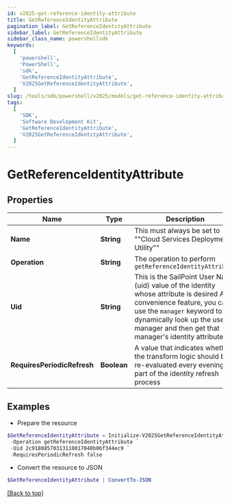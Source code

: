 ```yaml
---
id: v2025-get-reference-identity-attribute
title: GetReferenceIdentityAttribute
pagination_label: GetReferenceIdentityAttribute
sidebar_label: GetReferenceIdentityAttribute
sidebar_class_name: powershellsdk
keywords:
  [
    'powershell',
    'PowerShell',
    'sdk',
    'GetReferenceIdentityAttribute',
    'V2025GetReferenceIdentityAttribute',
  ]
slug: /tools/sdk/powershell/v2025/models/get-reference-identity-attribute
tags:
  [
    'SDK',
    'Software Development Kit',
    'GetReferenceIdentityAttribute',
    'V2025GetReferenceIdentityAttribute',
  ]
---
```


# GetReferenceIdentityAttribute

## Properties

| Name | Type | Description | Notes |
| --- | --- | --- | --- |
| **Name** | **String** | This must always be set to ""Cloud Services Deployment Utility"" | [required] |
| **Operation** | **String** | The operation to perform `getReferenceIdentityAttribute` | [required] |
| **Uid** | **String** | This is the SailPoint User Name (uid) value of the identity whose attribute is desired As a convenience feature, you can use the `manager` keyword to dynamically look up the user's manager and then get that manager's identity attribute. | [required] |
| **RequiresPeriodicRefresh** | **Boolean** | A value that indicates whether the transform logic should be re-evaluated every evening as part of the identity refresh process | [optional] |

## Examples

- Prepare the resource

```powershell
$GetReferenceIdentityAttribute = Initialize-V2025GetReferenceIdentityAttribute  -Name Cloud Services Deployment Utility `
 -Operation getReferenceIdentityAttribute `
 -Uid 2c91808570313110017040b06f344ec9 `
 -RequiresPeriodicRefresh false
```

- Convert the resource to JSON

```powershell
$GetReferenceIdentityAttribute | ConvertTo-JSON
```

[[Back to top]](#)
